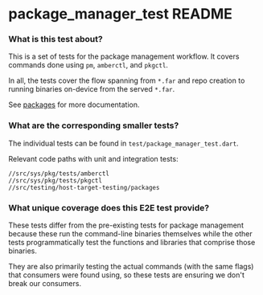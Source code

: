 # package_manager_test README

### What is this test about?

This is a set of tests for the package management workflow. It covers
commands done using `pm`, `amberctl`, and `pkgctl`.

In all, the tests cover the flow spanning from `*.far` and repo
creation to running binaries on-device from the served `*.far`.

See [packages](https://fuchsia.dev/fuchsia-src/development/sdk/documentation/packages)
for more documentation.

### What are the corresponding smaller tests?

The individual tests can be found in `test/package_manager_test.dart`.

Relevant code paths with unit and integration tests:

```
//src/sys/pkg/tests/amberctl
//src/sys/pkg/tests/pkgctl
//src/testing/host-target-testing/packages
```

### What unique coverage does this E2E test provide?

These tests differ from the pre-existing tests for package management
because these run the command-line binaries themselves while the
other tests programmatically test the functions and libraries that
comprise those binaries.

They are also primarily testing the actual commands (with the same
flags) that consumers were found using, so these tests are ensuring
we don't break our consumers.
